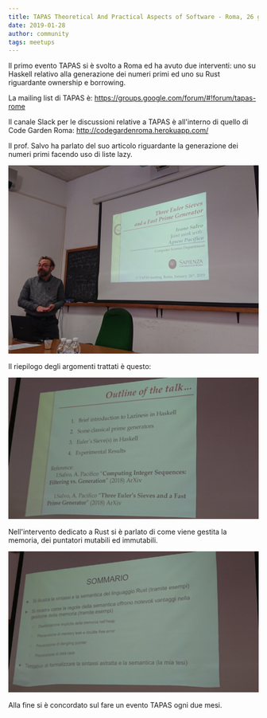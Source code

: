 ```yaml
---
title: TAPAS Theoretical And Practical Aspects of Software - Roma, 26 gennaio 2019
date: 2019-01-28
author: community
tags: meetups
---
```


Il primo evento TAPAS si è svolto a Roma ed ha avuto due interventi: uno su Haskell relativo alla generazione dei numeri primi ed uno su Rust riguardante ownership e borrowing.

La mailing list di TAPAS è: https://groups.google.com/forum/#!forum/tapas-rome

Il canale Slack per le discussioni relative a TAPAS è all'interno di quello di Code Garden Roma: http://codegardenroma.herokuapp.com/

Il prof. Salvo ha parlato del suo articolo riguardante la generazione dei numeri primi facendo uso di liste lazy.

<img src="/images/photos/meetup_2019_tapas_prof_salvo.jpg" alt="photo" class="img-thumbnail"/>

Il riepilogo degli argomenti trattati è questo:

<img src="/images/photos/meetup_2019_tapas_haskell_outline.jpg" alt="photo" class="img-thumbnail"/>

Nell'intervento dedicato a Rust si è parlato di come viene gestita la memoria, dei puntatori mutabili ed immutabili.

<img src="/images/photos/meetup_2019_tapas_rust_outline.jpg" alt="photo" class="img-thumbnail"/>

Alla fine si è concordato sul fare un evento TAPAS ogni due mesi.